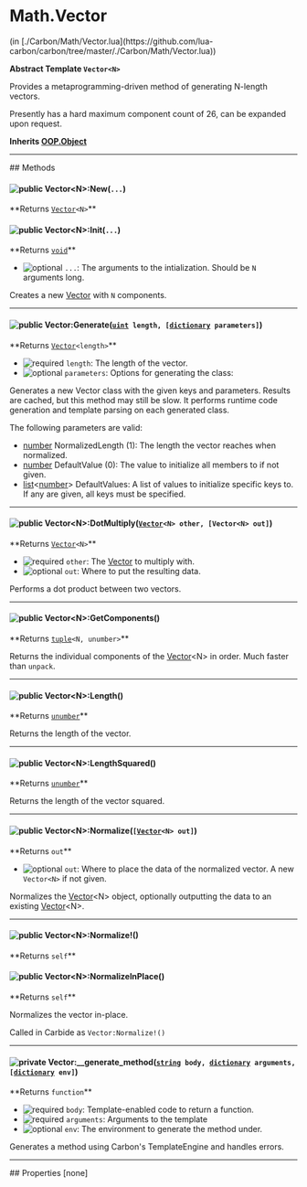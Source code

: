 <link href="../../style.css" rel="stylesheet" type="text/css"/>
<h1 class="class-title">Math.Vector</h1>
<span class="file-link">(in [./Carbon/Math/Vector.lua](https://github.com/lua-carbon/carbon/tree/master/./Carbon/Math/Vector.lua))</span><br/>

**Abstract Template <code>Vector&lt;N&gt;</code>**

Provides a metaprogramming-driven method of generating N-length vectors.

Presently has a hard maximum component count of 26, can be expanded upon request.

**Inherits <a href="Classes/OOP.Object">OOP.Object</a>**

<hr />
## Methods
<h4 class="method-name"><img class="doc-image" alt="public" src="https://img.shields.io/badge/class-public-11b237.svg?style=flat-square" /> Vector&lt;N&gt;:New(<code>...</code>)</h4>
**<span class="method-returns">Returns <code><a href="Classes/Math.Vector">Vector</a>&lt;N&gt;</code></span>**
<h4 class="method-name"><img class="doc-image" alt="public" src="https://img.shields.io/badge/object-public-11b237.svg?style=flat-square" /> Vector&lt;N&gt;:Init(<code>...</code>)</h4>
**<span class="method-returns">Returns <code><a href="Types#void">void</a></code></span>**

- <img class="doc-image" alt="optional" src="https://img.shields.io/badge/%20-optional-0092e6.svg?style=flat-square" />  `...`: The arguments to the intialization. Should be `N` arguments long.

Creates a new <a href="Classes/Math.Vector">Vector</a> with `N` components.

<hr/>
<h4 class="method-name"><img class="doc-image" alt="public" src="https://img.shields.io/badge/ -public-11b237.svg?style=flat-square" />  Vector:Generate(<code><a href="Types#uint">uint</a> length, [<a href="Types#dictionary">dictionary</a> parameters]</code>)</h4>
**<span class="method-returns">Returns <code><a href="Classes/Math.Vector">Vector</a>&lt;length&gt;</code></span>**

- <img class="doc-image" alt="required" src="https://img.shields.io/badge/%20-required-ff9600.svg?style=flat-square" />  `length`: The length of the vector.
- <img class="doc-image" alt="optional" src="https://img.shields.io/badge/%20-optional-0092e6.svg?style=flat-square" />  `parameters`: Options for generating the class:

Generates a new Vector class with the given keys and parameters. Results are cached, but this method may still be slow.
It performs runtime code generation and template parsing on each generated class.

The following parameters are valid:

<ul><li><a href="Types#number">number</a> NormalizedLength (1): The length the vector reaches when normalized.<li><a href="Types#number">number</a> DefaultValue (0): The value to initialize all members to if not given.</li><li><a href="Types#list">list</a>&lt;<a href="Types#number">number</a>&gt; DefaultValues: A list of values to initialize specific keys to. If any are given, all keys must be specified.</li></li></ul>

<hr/>
<h4 class="method-name"><img class="doc-image" alt="public" src="https://img.shields.io/badge/object-public-11b237.svg?style=flat-square" /> Vector&lt;N&gt;:DotMultiply(<code><a href="Classes/Math.Vector">Vector</a>&lt;N&gt; other, [Vector&lt;N&gt; out]</code>)</h4>
**<span class="method-returns">Returns <code><a href="Classes/Math.Vector">Vector</a>&lt;N&gt;</code></span>**

- <img class="doc-image" alt="required" src="https://img.shields.io/badge/%20-required-ff9600.svg?style=flat-square" />  `other`: The <a href="Classes/Math.Vector">Vector</a> to multiply with.
- <img class="doc-image" alt="optional" src="https://img.shields.io/badge/%20-optional-0092e6.svg?style=flat-square" />  `out`: Where to put the resulting data.

Performs a dot product between two vectors.

<hr/>
<h4 class="method-name"><img class="doc-image" alt="public" src="https://img.shields.io/badge/object-public-11b237.svg?style=flat-square" /> Vector&lt;N&gt;:GetComponents()</h4>
**<span class="method-returns">Returns <code><a href="Types#tuple">tuple</a>&lt;N, unumber&gt;</code></span>**



Returns the individual components of the <a href="Classes/Math.Vector">Vector</a>&lt;N&gt; in order. Much faster than <code>unpack</code>.

<hr/>
<h4 class="method-name"><img class="doc-image" alt="public" src="https://img.shields.io/badge/object-public-11b237.svg?style=flat-square" /> Vector&lt;N&gt;:Length()</h4>
**<span class="method-returns">Returns <code><a href="Types#unumber">unumber</a></code></span>**



Returns the length of the vector.

<hr/>
<h4 class="method-name"><img class="doc-image" alt="public" src="https://img.shields.io/badge/object-public-11b237.svg?style=flat-square" /> Vector&lt;N&gt;:LengthSquared()</h4>
**<span class="method-returns">Returns <code><a href="Types#unumber">unumber</a></code></span>**



Returns the length of the vector squared.

<hr/>
<h4 class="method-name"><img class="doc-image" alt="public" src="https://img.shields.io/badge/object-public-11b237.svg?style=flat-square" /> Vector&lt;N&gt;:Normalize(<code>[<a href="Classes/Math.Vector">Vector</a>&lt;N&gt; out]</code>)</h4>
**<span class="method-returns">Returns <code>out</code></span>**

- <img class="doc-image" alt="optional" src="https://img.shields.io/badge/%20-optional-0092e6.svg?style=flat-square" />  `out`: Where to place the data of the normalized vector. A new `Vector<N>` if not given.

Normalizes the <a href="Classes/Math.Vector">Vector</a>&lt;N&gt; object, optionally outputting the data to an existing <a href="Classes/Math.Vector">Vector</a>&lt;N&gt;.

<hr/>
<h4 class="method-name"><img class="doc-image" alt="public" src="https://img.shields.io/badge/object-public-11b237.svg?style=flat-square" /> Vector&lt;N&gt;:Normalize!()</h4>
**<span class="method-returns">Returns <code>self</code></span>**
<h4 class="method-name"><img class="doc-image" alt="public" src="https://img.shields.io/badge/object-public-11b237.svg?style=flat-square" /> Vector&lt;N&gt;:NormalizeInPlace()</h4>
**<span class="method-returns">Returns <code>self</code></span>**



Normalizes the vector in-place.

Called in Carbide as <code>Vector:Normalize!()</code>

<hr/>
<h4 class="method-name"><img class="doc-image" alt="private" src="https://img.shields.io/badge/ -private-d30500.svg?style=flat-square" />  Vector:__generate_method(<code><a href="Types#string">string</a> body, <a href="Types#dictionary">dictionary</a> arguments, [<a href="Types#dictionary">dictionary</a> env]</code>)</h4>
**<span class="method-returns">Returns <code>function</code></span>**

- <img class="doc-image" alt="required" src="https://img.shields.io/badge/%20-required-ff9600.svg?style=flat-square" />  `body`: Template-enabled code to return a function.
- <img class="doc-image" alt="required" src="https://img.shields.io/badge/%20-required-ff9600.svg?style=flat-square" />  `arguments`: Arguments to the template
- <img class="doc-image" alt="optional" src="https://img.shields.io/badge/%20-optional-0092e6.svg?style=flat-square" />  `env`: The environment to generate the method under.

Generates a method using Carbon's TemplateEngine and handles errors.


<hr />
## Properties
[none]
